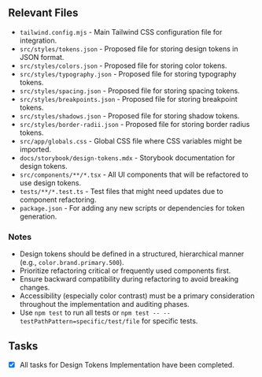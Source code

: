 ## Relevant Files

- `tailwind.config.mjs` - Main Tailwind CSS configuration file for integration.
- `src/styles/tokens.json` - Proposed file for storing design tokens in JSON format.
- `src/styles/colors.json` - Proposed file for storing color tokens.
- `src/styles/typography.json` - Proposed file for storing typography tokens.
- `src/styles/spacing.json` - Proposed file for storing spacing tokens.
- `src/styles/breakpoints.json` - Proposed file for storing breakpoint tokens.
- `src/styles/shadows.json` - Proposed file for storing shadow tokens.
- `src/styles/border-radii.json` - Proposed file for storing border radius tokens.
- `src/app/globals.css` - Global CSS file where CSS variables might be imported.
- `docs/storybook/design-tokens.mdx` - Storybook documentation for design tokens.
- `src/components/**/*.tsx` - All UI components that will be refactored to use design tokens.
- `tests/**/*.test.ts` - Test files that might need updates due to component refactoring.
- `package.json` - For adding any new scripts or dependencies for token generation.

### Notes

- Design tokens should be defined in a structured, hierarchical manner (e.g., `color.brand.primary.500`).
- Prioritize refactoring critical or frequently used components first.
- Ensure backward compatibility during refactoring to avoid breaking changes.
- Accessibility (especially color contrast) must be a primary consideration throughout the implementation and auditing phases.
- Use `npm test` to run all tests or `npm test -- --testPathPattern=specific/test/file` for specific tests.

## Tasks

- [x] All tasks for Design Tokens Implementation have been completed.